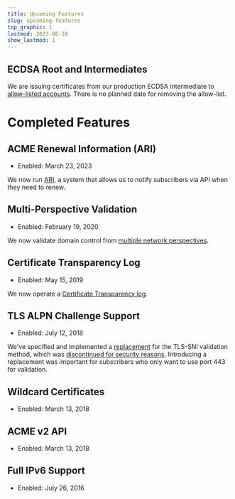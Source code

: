 ```yaml
---
title: Upcoming Features
slug: upcoming-features
top_graphic: 1
lastmod: 2023-06-20
show_lastmod: 1
---
```


## ECDSA Root and Intermediates

We are issuing certificates from our production ECDSA intermediate to [allow-listed accounts](https://community.letsencrypt.org/t/ecdsa-availability-in-production-environment/150679). There is no planned date for removing the allow-list.

# Completed Features

## ACME Renewal Information (ARI)

* Enabled: March 23, 2023

We now run [ARI](https://letsencrypt.org/2023/03/23/improving-resliiency-and-reliability-with-ari.html), a system that allows us to notify subscribers via API when they need to renew.

## Multi-Perspective Validation

* Enabled: February 19, 2020

We now validate domain control from [multiple network perspectives](https://letsencrypt.org/2020/02/19/multi-perspective-validation.html).

## Certificate Transparency Log

* Enabled: May 15, 2019

We now operate a [Certificate Transparency log](/docs/ct-logs).

## TLS ALPN Challenge Support

* Enabled: July 12, 2018

We've specified and implemented a [replacement](https://tools.ietf.org/html/rfc8737) for the TLS-SNI validation method, which was [discontinued for security reasons](https://community.letsencrypt.org/t/important-what-you-need-to-know-about-tls-sni-validation-issues/50811). Introducing a replacement was important for subscribers who only want to use port 443 for validation.

## Wildcard Certificates

* Enabled: March 13, 2018

## ACME v2 API

* Enabled: March 13, 2018

## Full IPv6 Support

* Enabled: July 26, 2016
